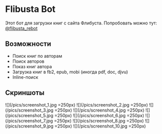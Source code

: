 # Flibusta Bot

Этот бот для загрузки книг с сайта Флибуста.
Попробовать можно тут: [@flibusta_rebot](https://www.t.me/flibusta_rebot)

## Возможности
* Поиск книг по авторам
* Поиск авторов
* Показ книг автора
* Загрузка книг в fb2, epub, mobi (иногда pdf, doc, djvu)
* Inline-поиск

## Скриншоты
![](/pics/screenshot_1.jpg =250px) ![](/pics/screenshot_2.jpg =250px) ![](/pics/screenshot_3.jpg =250px) ![](/pics/screenshot_4.jpg =250px) ![](/pics/screenshot_5.jpg  =250px) ![](/pics/screenshot_6.jpg =250px) ![](/pics/screenshot_7.jpg =250px) ![](/pics/screenshot_8.jpg =250px) ![](/pics/screenshot_9.jpg =250px) ![](/pics/screenshot_10.jpg =250px)
